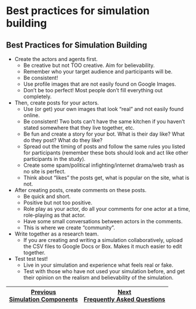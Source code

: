 # Best practices for simulation building

## Best Practices for Simulation Building

- Create the actors and agents first.
  - Be creative but not TOO creative. Aim for believability.
  - Remember who your target audience and participants will be.
  - Be consistent!
  - Use profile images that are not easily found on Google Images.
  - Don’t be too perfect! Most people don’t fill everything out completely.
- Then, create posts for your actors.
  - Use (or get) your own images that look “real” and not easily found online.
  - Be consistent! Two bots can’t have the same kitchen if you haven’t stated somewhere that they live together, etc.
  - Be fun and create a story for your bot. What is their day like? What do they post? What do they like?
  - Spread out the timing of posts and follow the same rules you listed for participants (remember these bots should look and act like other participants in the study).
  - Create some spam/political infighting/internet drama/web trash as no site is perfect.
  - Think about “likes” the posts get, what is popular on the site, what is not.
- After creating posts, create comments on these posts.
  - Be quick and short.
  - Positive but not too positive.
  - Role play as your actor, do all your comments for one actor at a time, role-playing as that actor.
  - Have some small conversations between actors in the comments.
  - This is where we create “community”.
- Write together as a research team.
  - If you are creating and writing a simulation collaboratively, upload the CSV files to Google Docs or Box. Makes it much easier to edit together.
- Test test test!
  - Live in your simulation and experience what feels real or fake.
  - Test with those who have not used your simulation before, and get their opinion on the realism and believability of the simulation.

| [Previous<br>Simulation Components](/docs/setting-up-truman/defining-your-simulation/simulation-components.md) | [Next<br>Frequently Asked Questions](/docs/setting-up-truman/defining-your-simulation/frequently-asked-questions.md) |
| -------------------------------------------------------------------------------------------------------------- | -------------------------------------------------------------------------------------------------------------------- |
